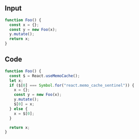 
## Input

```javascript
function Foo() {
  const x = {};
  const y = new Foo(x);
  y.mutate();
  return x;
}

```

## Code

```javascript
function Foo() {
  const $ = React.useMemoCache();
  let x;
  if ($[0] === Symbol.for("react.memo_cache_sentinel")) {
    x = {};
    const y = new Foo(x);
    y.mutate();
    $[0] = x;
  } else {
    x = $[0];
  }

  return x;
}

```
      